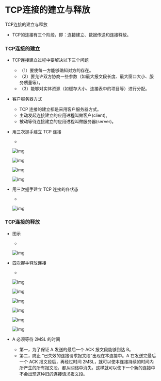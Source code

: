 # TCP连接的建立与释放

TCP连接的建立与释放

- TCP的连接有三个阶段，即：连接建立、数据传送和连接释放。

### TCP连接的建立

- TCP连接建立过程中要解决以下三个问题

  - （1）要使每一方能够确知对方的存在。
  - （2）要允许双方协商一些参数（如最大报文段长度、最大窗口大小、服务质量等）。
  - （3）能够对实体资源（如缓存大小、连接表中的项目等）进行分配。

- 客户服务器方式

  - TCP 连接的建立都是采用客户服务器方式。
  - 主动发起连接建立的应用进程叫做客户(client)。
  - 被动等待连接建立的应用进程叫做服务器(server)。

- 用三次握手建立 TCP 连接 

  - 

    ![img](https://img1.zlogs.net/20/20200115191640.png)

    ![img](https://img1.zlogs.net/20/20200115191641.png)

    ![img](https://img1.zlogs.net/20/20200115191642.png)

    ![img](https://img1.zlogs.net/20/20200115191643.png)

- 用三次握手建立 TCP 连接的各状态 

  - 

    ![img](https://img1.zlogs.net/20/20200115191644.png)

### TCP连接的释放

- 图示

  - 

    ![img](https://img1.zlogs.net/20/20200115191645.png)

- 四次握手释放连接

  - 

    ![img](https://img1.zlogs.net/20/20200115191646.png)

    ![img](https://img1.zlogs.net/20/20200115191647.png)

    ![img](https://img1.zlogs.net/20/20200115191648.png)

    ![img](https://img1.zlogs.net/20/20200115191649.png)

    ![img](https://img1.zlogs.net/20/20200115191650.png)

    ![img](https://img1.zlogs.net/20/20200115191651.png)

- A 必须等待 2MSL 的时间

  - 第一，为了保证 A 发送的最后一个 ACK 报文段能够到达 B。
  - 第二，防止 “已失效的连接请求报文段”出现在本连接中。A 在发送完最后一个 ACK 报文段后，再经过时间 2MSL，就可以使本连接持续的时间内所产生的所有报文段，都从网络中消失。这样就可以使下一个新的连接中不会出现这种旧的连接请求报文段。




